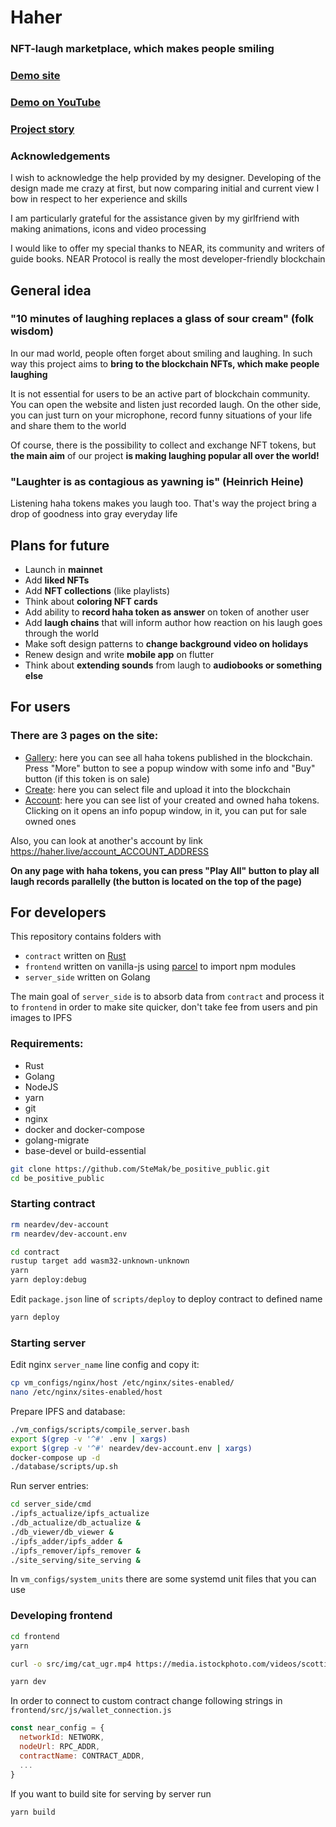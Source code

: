 # Haher
### NFT-laugh marketplace, which makes people smiling

### [Demo site](https://haher.live)

### [Demo on YouTube](https://www.youtube.com/watch?v=uCjiySCFxKk)

### [Project story](https://github.com/SteMak/be_positive_public/blob/master/PROJECT_STORY.md)

### Acknowledgements
I wish to acknowledge the help provided by my designer. Developing of the design made me crazy at first, but now comparing initial and current view I bow in respect to her experience and skills

I am particularly grateful for the assistance given by my girlfriend with making animations, icons and video processing

I would like to offer my special thanks to NEAR, its community and writers of guide books. NEAR Protocol is really the most developer-friendly blockchain


## General idea
### "10 minutes of laughing replaces a glass of sour cream" (folk wisdom)
In our mad world, people often forget about smiling and laughing. In such way this project aims to **bring to the blockchain NFTs, which make people laughing**

It is not essential for users to be an active part of blockchain community. You can open the website and listen just recorded laugh.
On the other side, you can just turn on your microphone, record funny situations of your life and share them to the world

Of course, there is the possibility to collect and exchange NFT tokens, but **the main aim** of our project **is making laughing popular all over the world!**

### "Laughter is as contagious as yawning is" (Heinrich Heine)
Listening haha tokens makes you laugh too. That's way the project bring a drop of goodness into gray everyday life


## Plans for future
- Launch in **mainnet**
- Add **liked NFTs**
- Add **NFT collections** (like playlists)
- Think about **coloring NFT cards**
- Add ability to **record haha token as answer** on token of another user
- Add **laugh chains** that will inform author how reaction on his laugh goes through the world
- Make soft design patterns to **change background video on holidays**
- Renew design and write **mobile app** on flutter
- Think about **extending sounds** from laugh to **audiobooks or something else**


## For users
### There are 3 pages on the site:
- [Gallery](https://haher.live): here you can see all haha tokens published in the blockchain. Press "More" button to see a popup window with some info and "Buy" button (if this token is on sale)
- [Create](https://haher.live/new): here you can select file and upload it into the blockchain
- [Account](https://haher.live/account): here you can see list of your created and owned haha tokens. Clicking on it opens an info popup window, in it, you can put for sale owned ones

Also, you can look at another's account by link https://haher.live/account_ACCOUNT_ADDRESS

**On any page with haha tokens, you can press "Play All" button to play all laugh records parallelly (the button is located on the top of the page)**


## For developers
This repository contains folders with 
- `contract` written on [Rust](https://docs.rs/near-sdk)
- `frontend` written on vanilla-js using [parcel](https://parceljs.org) to import npm modules
- `server_side` written on Golang

The main goal of `server_side` is to absorb data from `contract` and process it to `frontend` in order to make site quicker, don't take fee from users and pin images to IPFS

### Requirements:
- Rust
- Golang
- NodeJS
- yarn
- git
- nginx
- docker and docker-compose
- golang-migrate
- base-devel or build-essential

```sh
git clone https://github.com/SteMak/be_positive_public.git
cd be_positive_public
```

### Starting contract
```sh
rm neardev/dev-account
rm neardev/dev-account.env

cd contract
rustup target add wasm32-unknown-unknown
yarn
yarn deploy:debug
```

Edit `package.json` line of `scripts/deploy` to deploy contract to defined name
```sh
yarn deploy
```

### Starting server
Edit nginx `server_name` line config and copy it:
```sh
cp vm_configs/nginx/host /etc/nginx/sites-enabled/
nano /etc/nginx/sites-enabled/host
```

Prepare IPFS and database:
```sh
./vm_configs/scripts/compile_server.bash
export $(grep -v '^#' .env | xargs)
export $(grep -v '^#' neardev/dev-account.env | xargs)
docker-compose up -d
./database/scripts/up.sh
```

Run server entries:
```sh
cd server_side/cmd
./ipfs_actualize/ipfs_actualize
./db_actualize/db_actualize &
./db_viewer/db_viewer &
./ipfs_adder/ipfs_adder &
./ipfs_remover/ipfs_remover &
./site_serving/site_serving &
```

In `vm_configs/system_units` there are some systemd unit files that you can use

### Developing frontend
```sh
cd frontend
yarn

curl -o src/img/cat_ugr.mp4 https://media.istockphoto.com/videos/scottish-fold-cat-video-id687156136

yarn dev
```

In order to connect to custom contract change following strings in `frontend/src/js/wallet_connection.js`
```js
const near_config = {
  networkId: NETWORK,
  nodeUrl: RPC_ADDR,
  contractName: CONTRACT_ADDR,
  ...
}
```

If you want to build site for serving by server run
```sh
yarn build
```
